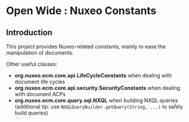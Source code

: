 Open Wide : Nuxeo Constants
===========================

## Introduction

This project provides Nuxeo-related constants, mainly to ease the manipulation of documents.

Other useful classes:

* **org.nuxeo.ecm.core.api.LifeCycleConstants** when dealing with document life cycles
* **org.nuxeo.ecm.core.api.security.SecurityConstants** when dealing with document ACPs
* **org.nuxeo.ecm.core.query.sql.NXQL** when building NXQL queries (additional tip: use `NXQLQueryBuilder.getQuery(String, ...)` to safely build queries)
